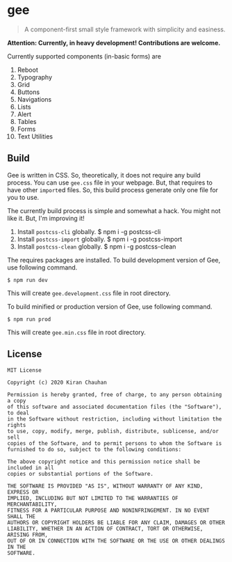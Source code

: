 # gee

> A component-first small style framework with simplicity and easiness.

**Attention: Currently, in heavy development! Contributions are welcome.**

Currently supported components (in-basic forms) are

1. Reboot
2. Typography
3. Grid
4. Buttons
5. Navigations
6. Lists
7. Alert
8. Tables
9. Forms
10. Text Utilities

## Build

Gee is written in CSS. So, theoretically, it does not require any build process. You can use `gee.css` file in your webpage. But, that requires to have other `import`ed files. So, this build process generate only one file for you to use.

The currently build process is simple and somewhat a hack. You might not like it. But, I'm improving it!

1. Install `postcss-cli` globally.
    $ npm i -g postcss-cli
2. Install `postcss-import` globally.
    $ npm i -g postcss-import
3. Install `postcss-clean` globally.
    $ npm i -g postcss-clean

The requires packages are installed. To build development version of Gee, use following command.

```
$ npm run dev
```

This will create `gee.development.css` file in root directory.

To build minified or production version of Gee, use following command.

```
$ npm run prod
```

This will create `gee.min.css` file in root directory.


## License

```
MIT License

Copyright (c) 2020 Kiran Chauhan

Permission is hereby granted, free of charge, to any person obtaining a copy
of this software and associated documentation files (the "Software"), to deal
in the Software without restriction, including without limitation the rights
to use, copy, modify, merge, publish, distribute, sublicense, and/or sell
copies of the Software, and to permit persons to whom the Software is
furnished to do so, subject to the following conditions:

The above copyright notice and this permission notice shall be included in all
copies or substantial portions of the Software.

THE SOFTWARE IS PROVIDED "AS IS", WITHOUT WARRANTY OF ANY KIND, EXPRESS OR
IMPLIED, INCLUDING BUT NOT LIMITED TO THE WARRANTIES OF MERCHANTABILITY,
FITNESS FOR A PARTICULAR PURPOSE AND NONINFRINGEMENT. IN NO EVENT SHALL THE
AUTHORS OR COPYRIGHT HOLDERS BE LIABLE FOR ANY CLAIM, DAMAGES OR OTHER
LIABILITY, WHETHER IN AN ACTION OF CONTRACT, TORT OR OTHERWISE, ARISING FROM,
OUT OF OR IN CONNECTION WITH THE SOFTWARE OR THE USE OR OTHER DEALINGS IN THE
SOFTWARE.
```